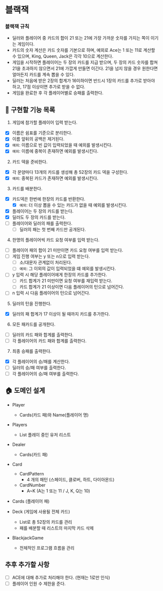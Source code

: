 # 블랙잭

### 블랙잭 규칙

- 딜러와 플레이어 중 카드의 합이 21 또는 21에 가장 가까운 숫자를 가지는 쪽이 이기는 게임이다.
- 카드의 숫자 계산은 카드 숫자를 기본으로 하며, 예외로 Ace는 1 또는 11로 계산할 수 있으며, King, Queen, Jack은 각각 10으로 계산한다.
- 게임을 시작하면 플레이어는 두 장의 카드를 지급 받으며, 두 장의 카드 숫자를 합쳐 21을 초과하지 않으면서 21에 가깝게 만들면 이긴다. 21을 넘지 않을 경우 원한다면 얼마든지 카드를 계속 뽑을 수 있다.
- 딜러는 처음에 받은 2장의 합계가 16이하이면 반드시 1장의 카드를 추가로 받아야 하고, 17점 이상이면 추가로 받을 수 없다.
- 게임을 완료한 후 각 플레이어별로 승패를 출력한다.

## 🔧 구현할 기능 목록
1. 게임에 참가할 플레이어 입력 받는다.
- [x] 이름은 쉼표를 기준으로 분리한다.
- [x] 이름 앞뒤의 공백은 제거된다.
- [x] `예외`: 이름으로 빈 값이 입력되었을 때 예외를 발생시킨다.
- [x] `예외`: 이름에 중복이 존재하면 예외를 발생시킨다.

2. 카드 덱을 준비한다.
- [x] 각 문양마다 13개의 카드를 생성해 총 52장의 카드 덱을 구성한다.
- [x] `예외`: 중복된 카드가 존재하면 예외를 발생시킨다.

3. 카드를 배분한다.
- [x] 카드덱은 한번에 한장의 카드를 반환한다.
  - [x] `예외`: 더 이상 뽑을 수 있는 카드가 없을 때 예외를 발생시킨다.
- [x] 플레이어는 두 장의 카드를 받는다.
- [x] 딜러도 두 장의 카드를 받는다.
- [ ] 플레이어와 딜러의 패를 출력한다.
  - [ ] 딜러의 패는 첫 번째 카드만 공개된다.
    
4. 한명의 플레이어씩 카드 요청 여부를 입력 받는다.
- [ ] 플레이어 패의 합이 21 미만이면 카드 요청 여부를 입력 받는다.
- [ ] 게임 진행 여부는 y 또는 n으로 입력 받는다.
  - [ ] 소/대문자 관계없이 처리된다.
  - [ ] `예외`: 그 이외의 값이 입력되었을 떄 예외를 발생시킨다.
- [ ] y 입력 시 해당 플레이어에게 한장의 카드를 추가한다.
  - [ ] 카드 합계가 21 미만이면 요청 여부를 재입력 받는다. 
  - [ ] 카드 합계가 21 이상이면 다음 플레이어의 턴으로 넘어간다.
- [ ] n 입력 시 다음 플레이어의 턴으로 넘어간다.

5. 딜러의 턴을 진행한다.
- [x] 딜러의 패 합계가 17 이상이 될 때까지 카드를 추가한다.
  
6. 모든 패카드를 공개한다.
- [ ] 딜러의 카드 패와 합계를 출력한다.
- [ ] 각 플레이어의 카드 패와 합계를 출력한다.

7. 최종 승패를 출력한다.
- [x] 각 플레이어의 승/패를 계산한다.
- [ ] 딜러의 승/패 여부를 출력한다.
- [ ] 각 플레이어의 승/패 여부를 출력한다.

## 🏠 도메인 설계
- Player
  - Cards(카드 패)와 Name(플레이어 명)
    
- Players
  - List<Player> 플레이 중인 유저 리스트
    
- Dealer
  - Cards(카드 패)
  
- Card
  - CardPattern
    - 4 개의 패턴 (스페이드, 클로버, 하트, 다이아몬드)
  - CardNumber
    - A~K (A는 1 또는 11 / J, K, Q는 10)

- Cards (플레이어 패)

- Deck (게임에 사용될 전체 카드)
  - List<Card>로 총 52장의 카드를 관리
  - 패를 배분할 때 리스트의 마지막 카드 삭제
  
- BlackjackGame
  - 전체적인 프로그램 흐름을 관리

## 추후 추가할 사항
- [ ] ACE에 대해 추가로 처리해야 한다. (현재는 1로만 인식)
- [ ] 플레이어 인원 수 제한을 준다.